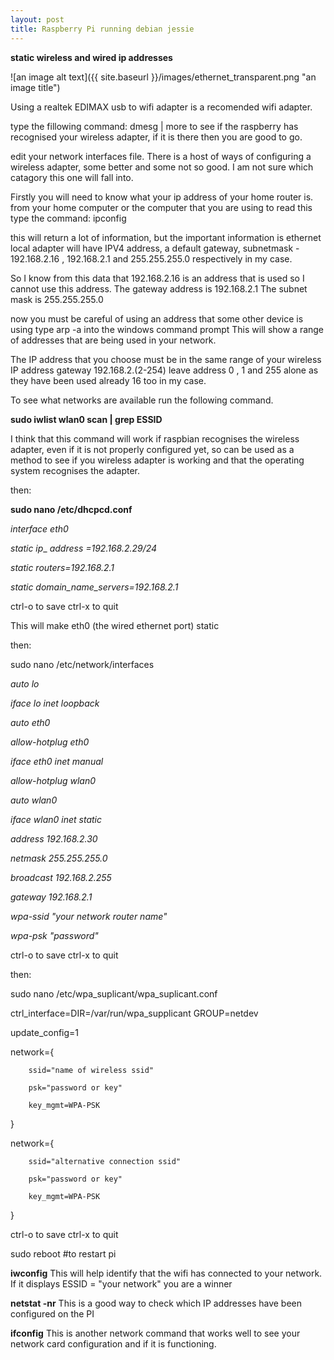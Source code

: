 ```yaml
---
layout: post
title: Raspberry Pi running debian jessie 
---
```

 
 **static wireless and wired ip addresses**
 
![an image alt text]({{ site.baseurl }}/images/ethernet_transparent.png "an image title")

Using a realtek EDIMAX usb to wifi adapter is a recomended wifi adapter.

  type the fillowing command:
        dmesg | more 
  to see if the raspberry has recognised your wireless adapter, if it is there then you are good to go.
  
  edit your network interfaces file.
  There is a host of ways of configuring a wireless adapter, some better and some not so good.
  I am not sure which catagory this one will fall into.

  Firstly you will need to know what your ip address of your home router is. 
  from your home computer or the computer that you are using to read this type the command:
  ipconfig 
  
  this will return a lot of information, but the important information is 
  ethernet local adapter will have IPV4 address, a default gateway, subnetmask - 192.168.2.16 , 192.168.2.1 and 255.255.255.0     respectively in my case.
  
  So I know from this data that 192.168.2.16 is an address that is used so I cannot use this address.
  The gateway address is 192.168.2.1
  The subnet mask is 255.255.255.0
  
  now you must be careful of using an address that some other device is using type arp -a into the windows command prompt
  This will show a range of addresses that are being used in your network. 
  
  The IP address that you choose must be in the same range of your wireless IP address gateway 192.168.2.(2-254)
  leave address 0 , 1 and 255 alone as they have been used already 16 too in my case.

 To see what networks are available run the following command.
 
 **sudo iwlist wlan0 scan | grep ESSID**
 
 I think that this command will work if raspbian recognises the wireless adapter, even if it is not properly configured yet,  so can   be used as a method to see if you wireless adapter is working and that the operating system recognises the adapter.  
 
 then:
 
**sudo nano /etc/dhcpcd.conf**

_interface eth0_

_static ip__ _address_ _=192.168.2.29/24_

_static routers=192.168.2.1_

_static domain_name_servers=192.168.2.1_


ctrl-o to save
ctrl-x to quit

This will make eth0 (the wired ethernet port) static

then: 

sudo nano /etc/network/interfaces

_auto lo_

_iface lo inet loopback_


_auto eth0_

_allow-hotplug eth0_

_iface eth0 inet manual_

_allow-hotplug wlan0_

_auto wlan0_

_iface wlan0 inet static_

_address 192.168.2.30_

_netmask 255.255.255.0_

_broadcast 192.168.2.255_

_gateway 192.168.2.1_

_wpa-ssid "your network router name"_

_wpa-psk "password"_


ctrl-o to save
ctrl-x to quit

then: 

sudo nano /etc/wpa_suplicant/wpa_suplicant.conf

ctrl_interface=DIR=/var/run/wpa_supplicant GROUP=netdev

update_config=1

network={

        ssid="name of wireless ssid"
        
        psk="password or key"
        
        key_mgmt=WPA-PSK
        
}

network={

        ssid="alternative connection ssid"
        
        psk="password or key"
        
        key_mgmt=WPA-PSK
        
}


ctrl-o to save
ctrl-x to quit

sudo reboot  #to restart pi

**iwconfig** 
This will help identify that the wifi has connected to your network. If it displays ESSID = "your network" you are a winner

**netstat -nr** 
This is a good way to check which IP addresses have been configured on the PI

**ifconfig** 
This is another network command that works well to see your network card configuration and if it is functioning.

 
